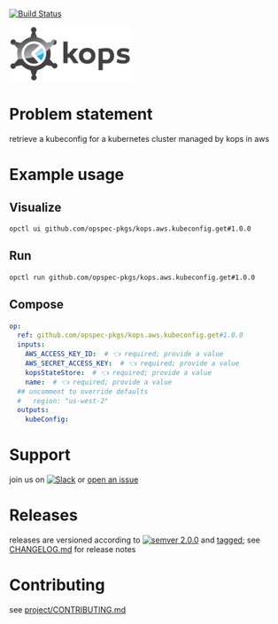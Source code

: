 [![Build Status](https://github.com/opspec-pkgs/kops.aws.kubeconfig.get/workflows/build/badge.svg?branch=main)](https://github.com/opspec-pkgs/kops.aws.kubeconfig.get/actions?query=workflow%3Abuild+branch%3Amain)

<img src="icon.svg" alt="icon" height="100px">

# Problem statement

retrieve a kubeconfig for a kubernetes cluster managed by kops in aws

# Example usage

## Visualize

```shell
opctl ui github.com/opspec-pkgs/kops.aws.kubeconfig.get#1.0.0
```

## Run

```
opctl run github.com/opspec-pkgs/kops.aws.kubeconfig.get#1.0.0
```

## Compose

```yaml
op:
  ref: github.com/opspec-pkgs/kops.aws.kubeconfig.get#1.0.0
  inputs:
    AWS_ACCESS_KEY_ID:  # 👈 required; provide a value
    AWS_SECRET_ACCESS_KEY:  # 👈 required; provide a value
    kopsStateStore:  # 👈 required; provide a value
    name:  # 👈 required; provide a value
  ## uncomment to override defaults
  #   region: "us-west-2"
  outputs:
    kubeConfig:
```

# Support

join us on
[![Slack](https://img.shields.io/badge/slack-opctl-E01563.svg)](https://join.slack.com/t/opctl/shared_invite/zt-51zodvjn-Ul_UXfkhqYLWZPQTvNPp5w)
or
[open an issue](https://github.com/opspec-pkgs/kops.aws.kubeconfig.get/issues)

# Releases

releases are versioned according to
[![semver 2.0.0](https://img.shields.io/badge/semver-2.0.0-brightgreen.svg)](http://semver.org/spec/v2.0.0.html)
and [tagged](https://git-scm.com/book/en/v2/Git-Basics-Tagging); see
[CHANGELOG.md](CHANGELOG.md) for release notes

# Contributing

see
[project/CONTRIBUTING.md](https://github.com/opspec-pkgs/project/blob/main/CONTRIBUTING.md)
